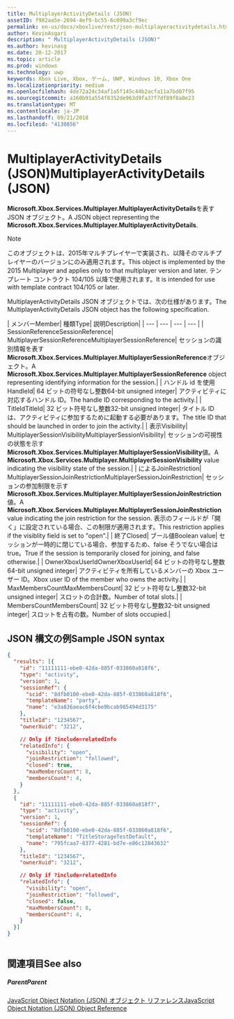 ```yaml
---
title: MultiplayerActivityDetails (JSON)
assetID: f982aa5e-2694-4ef9-bc55-6c099a3cf9ec
permalink: en-us/docs/xboxlive/rest/json-multiplayeractivitydetails.html
author: KevinAsgari
description: " MultiplayerActivityDetails (JSON)"
ms.author: kevinasg
ms.date: 20-12-2017
ms.topic: article
ms.prod: windows
ms.technology: uwp
keywords: Xbox Live, Xbox, ゲーム, UWP, Windows 10, Xbox One
ms.localizationpriority: medium
ms.openlocfilehash: 4de72a24c34af1a5f145c44b2acfa11a7bd07f95
ms.sourcegitcommit: a160b91a554f8352de963d9fa37f7df89f8a0e23
ms.translationtype: MT
ms.contentlocale: ja-JP
ms.lasthandoff: 09/21/2018
ms.locfileid: "4130856"
---
```

# <a name="multiplayeractivitydetails-json"></a><span data-ttu-id="63074-104">MultiplayerActivityDetails (JSON)</span><span class="sxs-lookup"><span data-stu-id="63074-104">MultiplayerActivityDetails (JSON)</span></span>
<span data-ttu-id="63074-105">**Microsoft.Xbox.Services.Multiplayer.MultiplayerActivityDetails**を表す JSON オブジェクト。</span><span class="sxs-lookup"><span data-stu-id="63074-105">A JSON object representing the **Microsoft.Xbox.Services.Multiplayer.MultiplayerActivityDetails**.</span></span> 

> [!NOTE] 
> <span data-ttu-id="63074-106">このオブジェクトは、2015年マルチプレイヤーで実装され、以降そのマルチプレイヤーのバージョンにのみ適用されます。</span><span class="sxs-lookup"><span data-stu-id="63074-106">This object is implemented by the 2015 Multiplayer and applies only to that multiplayer version and later.</span></span> <span data-ttu-id="63074-107">テンプレート コントラクト 104/105 以降で使用されます。</span><span class="sxs-lookup"><span data-stu-id="63074-107">It is intended for use with template contract 104/105 or later.</span></span>  

 
<a id="ID4ES"></a>

  
 
<span data-ttu-id="63074-108">MultiplayerActivityDetails JSON オブジェクトでは、次の仕様があります。</span><span class="sxs-lookup"><span data-stu-id="63074-108">The MultiplayerActivityDetails JSON object has the following specification.</span></span>
 
| <span data-ttu-id="63074-109">メンバー</span><span class="sxs-lookup"><span data-stu-id="63074-109">Member</span></span>| <span data-ttu-id="63074-110">種類</span><span class="sxs-lookup"><span data-stu-id="63074-110">Type</span></span>| <span data-ttu-id="63074-111">説明</span><span class="sxs-lookup"><span data-stu-id="63074-111">Description</span></span>| 
| --- | --- | --- | --- | 
| <span data-ttu-id="63074-112">SessionReference</span><span class="sxs-lookup"><span data-stu-id="63074-112">SessionReference</span></span>| <span data-ttu-id="63074-113">MultiplayerSessionReference</span><span class="sxs-lookup"><span data-stu-id="63074-113">MultiplayerSessionReference</span></span>| <span data-ttu-id="63074-114">セッションの識別情報を表す<b>Microsoft.Xbox.Services.Multiplayer.MultiplayerSessionReference</b>オブジェクト。</span><span class="sxs-lookup"><span data-stu-id="63074-114">A <b>Microsoft.Xbox.Services.Multiplayer.MultiplayerSessionReference</b> object representing identifying information for the session.</span></span>| 
| <span data-ttu-id="63074-115">ハンドル id を使用</span><span class="sxs-lookup"><span data-stu-id="63074-115">HandleId</span></span>| <span data-ttu-id="63074-116">64 ビットの符号なし整数</span><span class="sxs-lookup"><span data-stu-id="63074-116">64-bit unsigned integer</span></span>| <span data-ttu-id="63074-117">アクティビティに対応するハンドル ID。</span><span class="sxs-lookup"><span data-stu-id="63074-117">The handle ID corresponding to the activity.</span></span>| 
| <span data-ttu-id="63074-118">TitleId</span><span class="sxs-lookup"><span data-stu-id="63074-118">TitleId</span></span>| <span data-ttu-id="63074-119">32 ビット符号なし整数</span><span class="sxs-lookup"><span data-stu-id="63074-119">32-bit unsigned integer</span></span>| <span data-ttu-id="63074-120">タイトル ID は、アクティビティに参加するために起動する必要があります。</span><span class="sxs-lookup"><span data-stu-id="63074-120">The title ID that should be launched in order to join the activity.</span></span>| 
| <span data-ttu-id="63074-121">表示</span><span class="sxs-lookup"><span data-stu-id="63074-121">Visibility</span></span>| <span data-ttu-id="63074-122">MultiplayerSessionVisibility</span><span class="sxs-lookup"><span data-stu-id="63074-122">MultiplayerSessionVisibility</span></span>| <span data-ttu-id="63074-123">セッションの可視性の状態を示す<b>Microsoft.Xbox.Services.Multiplayer.MultiplayerSessionVisibility</b>値。</span><span class="sxs-lookup"><span data-stu-id="63074-123">A <b>Microsoft.Xbox.Services.Multiplayer.MultiplayerSessionVisibility</b> value indicating the visibility state of the session.</span></span>| 
| <span data-ttu-id="63074-124">による</span><span class="sxs-lookup"><span data-stu-id="63074-124">JoinRestriction</span></span>| <span data-ttu-id="63074-125">MultiplayerSessionJoinRestriction</span><span class="sxs-lookup"><span data-stu-id="63074-125">MultiplayerSessionJoinRestriction</span></span>| <span data-ttu-id="63074-126">セッションの参加制限を示す<b>Microsoft.Xbox.Services.Multiplayer.MultiplayerSessionJoinRestriction</b>値。</span><span class="sxs-lookup"><span data-stu-id="63074-126">A <b>Microsoft.Xbox.Services.Multiplayer.MultiplayerSessionJoinRestriction</b> value indicating the join restriction for the session.</span></span> <span data-ttu-id="63074-127">表示のフィールドが「開く」に設定されている場合、この制限が適用されます。</span><span class="sxs-lookup"><span data-stu-id="63074-127">This restriction applies if the visiblity field is set to "open".</span></span>| 
| <span data-ttu-id="63074-128">終了</span><span class="sxs-lookup"><span data-stu-id="63074-128">Closed</span></span>| <span data-ttu-id="63074-129">ブール値</span><span class="sxs-lookup"><span data-stu-id="63074-129">Boolean value</span></span>| <span data-ttu-id="63074-130">セッションが一時的に閉じている場合、参加するため、false そうでない場合は true。</span><span class="sxs-lookup"><span data-stu-id="63074-130">True if the session is temporarily closed for joining, and false otherwise.</span></span>| 
| <span data-ttu-id="63074-131">OwnerXboxUserId</span><span class="sxs-lookup"><span data-stu-id="63074-131">OwnerXboxUserId</span></span>| <span data-ttu-id="63074-132">64 ビットの符号なし整数</span><span class="sxs-lookup"><span data-stu-id="63074-132">64-bit unsigned integer</span></span>| <span data-ttu-id="63074-133">アクティビティを所有しているメンバーの Xbox ユーザー ID。</span><span class="sxs-lookup"><span data-stu-id="63074-133">Xbox user ID of the member who owns the activity.</span></span>| 
| <span data-ttu-id="63074-134">MaxMembersCount</span><span class="sxs-lookup"><span data-stu-id="63074-134">MaxMembersCount</span></span>| <span data-ttu-id="63074-135">32 ビット符号なし整数</span><span class="sxs-lookup"><span data-stu-id="63074-135">32-bit unsigned integer</span></span>| <span data-ttu-id="63074-136">スロットの合計数。</span><span class="sxs-lookup"><span data-stu-id="63074-136">Number of total slots.</span></span>| 
| <span data-ttu-id="63074-137">MembersCount</span><span class="sxs-lookup"><span data-stu-id="63074-137">MembersCount</span></span>| <span data-ttu-id="63074-138">32 ビット符号なし整数</span><span class="sxs-lookup"><span data-stu-id="63074-138">32-bit unsigned integer</span></span>| <span data-ttu-id="63074-139">スロットを占有の数。</span><span class="sxs-lookup"><span data-stu-id="63074-139">Number of slots occupied.</span></span>| 
  
<a id="ID4E3D"></a>

 
## <a name="sample-json-syntax"></a><span data-ttu-id="63074-140">JSON 構文の例</span><span class="sxs-lookup"><span data-stu-id="63074-140">Sample JSON syntax</span></span>
 

```json
{
  "results": [{
    "id": "11111111-ebe0-42da-885f-033860a818f6",
    "type": "activity",
    "version": 1,
    "sessionRef": {
      "scid": "8dfb0100-ebe0-42da-885f-033860a818f6",
      "templateName": "party",
      "name": "e3a836aeac6f4cbe9bcab985494d3175"
    },
    "titleId": "1234567",
    "ownerXuid": "3212",

    // Only if ?include=relatedInfo
    "relatedInfo": {
      "visibility": "open",
      "joinRestriction": "followed",
      "closed": true,
      "maxMembersCount": 8,
      "membersCount": 4,
    }
  },
  {
    "id": "11111111-ebe0-42da-885f-033860a818f7",
    "type": "activity",
    "version": 1,
    "sessionRef": {
      "scid": "8dfb0100-ebe0-42da-885f-033860a818f6",
      "templateName": "TitleStorageTestDefault",
      "name": "795fcaa7-8377-4281-bd7e-e86c12843632"
    },
    "titleId": "1234567",
    "ownerXuid": "3212",

    // Only if ?include=relatedInfo
    "relatedInfo": {
      "visibility": "open",
      "joinRestriction": "followed",
      "closed": false,
      "maxMembersCount": 8,
      "membersCount": 4,
    }
  }]
}
    
```

  
<a id="ID4EFE"></a>

 
## <a name="see-also"></a><span data-ttu-id="63074-141">関連項目</span><span class="sxs-lookup"><span data-stu-id="63074-141">See also</span></span>
 
<a id="ID4EHE"></a>

 
##### <a name="parent"></a><span data-ttu-id="63074-142">Parent</span><span class="sxs-lookup"><span data-stu-id="63074-142">Parent</span></span> 

[<span data-ttu-id="63074-143">JavaScript Object Notation (JSON) オブジェクト リファレンス</span><span class="sxs-lookup"><span data-stu-id="63074-143">JavaScript Object Notation (JSON) Object Reference</span></span>](atoc-xboxlivews-reference-json.md)

   